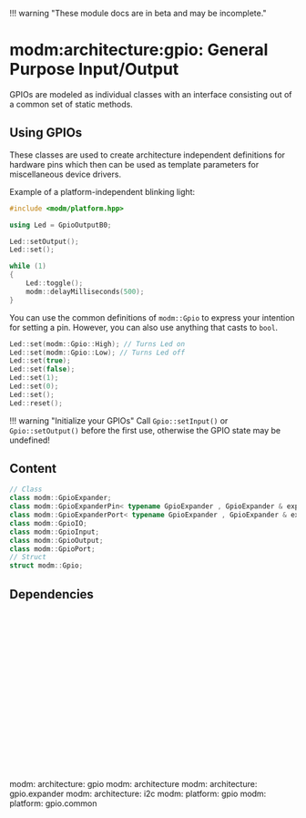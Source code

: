 !!! warning "These module docs are in beta and may be incomplete."

# modm:architecture:gpio: General Purpose Input/Output

GPIOs are modeled as individual classes with an interface consisting out of a
common set of static methods.

## Using GPIOs

These classes are used to create architecture independent
definitions for hardware pins which then can be used as template
parameters for miscellaneous device drivers.

Example of a platform-independent blinking light:

<!--
.. compile::
    :target: *
-->

```cpp
#include <modm/platform.hpp>

using Led = GpioOutputB0;

Led::setOutput();
Led::set();

while (1)
{
    Led::toggle();
    modm::delayMilliseconds(500);
}
```

You can use the common definitions of `modm::Gpio` to express your intention
for setting a pin. However, you can also use anything that casts to `bool`.

<!--
.. compile::
    :target: *
    :prefix: |
    	using Led = GpioOutputB0;
-->

```cpp
Led::set(modm::Gpio::High); // Turns Led on
Led::set(modm::Gpio::Low); // Turns Led off
Led::set(true);
Led::set(false);
Led::set(1);
Led::set(0);
Led::set();
Led::reset();
```

!!! warning "Initialize your GPIOs"
    Call `Gpio::setInput()` or `Gpio::setOutput()` before the first use,
    otherwise the GPIO state may be undefined!

## Content

```cpp
// Class
class modm::GpioExpander;
class modm::GpioExpanderPin< typename GpioExpander , GpioExpander & expander, typename GpioExpander::Pin pin >;
class modm::GpioExpanderPort< typename GpioExpander , GpioExpander & expander, typename GpioExpander::Pin StartPin, uint8_t Width, GpioPort::DataOrder DataOrder=GpioPort::DataOrder::Normal >;
class modm::GpioIO;
class modm::GpioInput;
class modm::GpioOutput;
class modm::GpioPort;
// Struct
struct modm::Gpio;
```
## Dependencies

<?xml version="1.0" encoding="UTF-8" standalone="no"?>
<!DOCTYPE svg PUBLIC "-//W3C//DTD SVG 1.1//EN"
 "http://www.w3.org/Graphics/SVG/1.1/DTD/svg11.dtd">
<!-- Generated by graphviz version 2.40.1 (20161225.0304)
 -->
<!-- Title: modm:architecture:gpio Pages: 1 -->
<svg width="402pt" height="224pt"
 viewBox="0.00 0.00 401.50 224.00" xmlns="http://www.w3.org/2000/svg" xmlns:xlink="http://www.w3.org/1999/xlink">
<g id="graph0" class="graph" transform="scale(1 1) rotate(0) translate(4 220)">
<title>modm:architecture:gpio</title>
<polygon fill="#ffffff" stroke="transparent" points="-4,4 -4,-220 397.5,-220 397.5,4 -4,4"/>
<!-- modm_architecture_gpio -->
<g id="node1" class="node">
<title>modm_architecture_gpio</title>
<polygon fill="#d3d3d3" stroke="#000000" stroke-width="2" points="243,-142 159,-142 159,-89 243,-89 243,-142"/>
<text text-anchor="middle" x="201" y="-126.8" font-family="Times,serif" font-size="14.00" fill="#000000">modm:</text>
<text text-anchor="middle" x="201" y="-111.8" font-family="Times,serif" font-size="14.00" fill="#000000">architecture:</text>
<text text-anchor="middle" x="201" y="-96.8" font-family="Times,serif" font-size="14.00" fill="#000000">gpio</text>
</g>
<!-- modm_architecture -->
<g id="node2" class="node">
<title>modm_architecture</title>
<g id="a_node2"><a xlink:href="../modm-architecture" xlink:title="modm:&#10;architecture">
<polygon fill="#d3d3d3" stroke="#000000" points="241,-216 161,-216 161,-178 241,-178 241,-216"/>
<text text-anchor="middle" x="201" y="-200.8" font-family="Times,serif" font-size="14.00" fill="#000000">modm:</text>
<text text-anchor="middle" x="201" y="-185.8" font-family="Times,serif" font-size="14.00" fill="#000000">architecture</text>
</a>
</g>
</g>
<!-- modm_architecture_gpio&#45;&gt;modm_architecture -->
<g id="edge1" class="edge">
<title>modm_architecture_gpio&#45;&gt;modm_architecture</title>
<path fill="none" stroke="#000000" d="M201,-142.1861C201,-150.3465 201,-159.3646 201,-167.6895"/>
<polygon fill="#000000" stroke="#000000" points="197.5001,-167.7469 201,-177.7469 204.5001,-167.747 197.5001,-167.7469"/>
</g>
<!-- modm_architecture_gpio_expander -->
<g id="node3" class="node">
<title>modm_architecture_gpio_expander</title>
<g id="a_node3"><a xlink:href="../modm-architecture-gpio-expander" xlink:title="modm:&#10;architecture:&#10;gpio.expander">
<polygon fill="#d3d3d3" stroke="#000000" points="94,-53 0,-53 0,0 94,0 94,-53"/>
<text text-anchor="middle" x="47" y="-37.8" font-family="Times,serif" font-size="14.00" fill="#000000">modm:</text>
<text text-anchor="middle" x="47" y="-22.8" font-family="Times,serif" font-size="14.00" fill="#000000">architecture:</text>
<text text-anchor="middle" x="47" y="-7.8" font-family="Times,serif" font-size="14.00" fill="#000000">gpio.expander</text>
</a>
</g>
</g>
<!-- modm_architecture_gpio_expander&#45;&gt;modm_architecture_gpio -->
<g id="edge2" class="edge">
<title>modm_architecture_gpio_expander&#45;&gt;modm_architecture_gpio</title>
<path fill="none" stroke="#000000" d="M93.2051,-53.2029C111.0975,-63.5434 131.646,-75.4188 149.9715,-86.0095"/>
<polygon fill="#000000" stroke="#000000" points="148.3582,-89.1196 158.7677,-91.093 151.8609,-83.0589 148.3582,-89.1196"/>
</g>
<!-- modm_architecture_i2c -->
<g id="node4" class="node">
<title>modm_architecture_i2c</title>
<g id="a_node4"><a xlink:href="../modm-architecture-i2c" xlink:title="modm:&#10;architecture:&#10;i2c">
<polygon fill="#d3d3d3" stroke="#000000" points="196,-53 112,-53 112,0 196,0 196,-53"/>
<text text-anchor="middle" x="154" y="-37.8" font-family="Times,serif" font-size="14.00" fill="#000000">modm:</text>
<text text-anchor="middle" x="154" y="-22.8" font-family="Times,serif" font-size="14.00" fill="#000000">architecture:</text>
<text text-anchor="middle" x="154" y="-7.8" font-family="Times,serif" font-size="14.00" fill="#000000">i2c</text>
</a>
</g>
</g>
<!-- modm_architecture_i2c&#45;&gt;modm_architecture_gpio -->
<g id="edge3" class="edge">
<title>modm_architecture_i2c&#45;&gt;modm_architecture_gpio</title>
<path fill="none" stroke="#000000" d="M168.1015,-53.2029C172.5166,-61.5633 177.4615,-70.927 182.1493,-79.8039"/>
<polygon fill="#000000" stroke="#000000" points="179.1437,-81.6076 186.9084,-88.8159 185.3336,-78.3388 179.1437,-81.6076"/>
</g>
<!-- modm_platform_gpio -->
<g id="node5" class="node">
<title>modm_platform_gpio</title>
<g id="a_node5"><a xlink:href="../modm-platform-gpio" xlink:title="modm:&#10;platform:&#10;gpio">
<polygon fill="#d3d3d3" stroke="#000000" points="282,-53 214,-53 214,0 282,0 282,-53"/>
<text text-anchor="middle" x="248" y="-37.8" font-family="Times,serif" font-size="14.00" fill="#000000">modm:</text>
<text text-anchor="middle" x="248" y="-22.8" font-family="Times,serif" font-size="14.00" fill="#000000">platform:</text>
<text text-anchor="middle" x="248" y="-7.8" font-family="Times,serif" font-size="14.00" fill="#000000">gpio</text>
</a>
</g>
</g>
<!-- modm_platform_gpio&#45;&gt;modm_architecture_gpio -->
<g id="edge4" class="edge">
<title>modm_platform_gpio&#45;&gt;modm_architecture_gpio</title>
<path fill="none" stroke="#000000" d="M233.8985,-53.2029C229.4834,-61.5633 224.5385,-70.927 219.8507,-79.8039"/>
<polygon fill="#000000" stroke="#000000" points="216.6664,-78.3388 215.0916,-88.8159 222.8563,-81.6076 216.6664,-78.3388"/>
</g>
<!-- modm_platform_gpio_common -->
<g id="node6" class="node">
<title>modm_platform_gpio_common</title>
<g id="a_node6"><a xlink:href="../modm-platform-gpio-common" xlink:title="modm:&#10;platform:&#10;gpio.common">
<polygon fill="#d3d3d3" stroke="#000000" points="393.5,-53 300.5,-53 300.5,0 393.5,0 393.5,-53"/>
<text text-anchor="middle" x="347" y="-37.8" font-family="Times,serif" font-size="14.00" fill="#000000">modm:</text>
<text text-anchor="middle" x="347" y="-22.8" font-family="Times,serif" font-size="14.00" fill="#000000">platform:</text>
<text text-anchor="middle" x="347" y="-7.8" font-family="Times,serif" font-size="14.00" fill="#000000">gpio.common</text>
</a>
</g>
</g>
<!-- modm_platform_gpio_common&#45;&gt;modm_architecture_gpio -->
<g id="edge5" class="edge">
<title>modm_platform_gpio_common&#45;&gt;modm_architecture_gpio</title>
<path fill="none" stroke="#000000" d="M303.1952,-53.2029C287.0302,-63.057 268.5784,-74.3049 251.843,-84.5067"/>
<polygon fill="#000000" stroke="#000000" points="249.9859,-81.5396 243.2691,-89.7332 253.6295,-87.5167 249.9859,-81.5396"/>
</g>
</g>
</svg>

